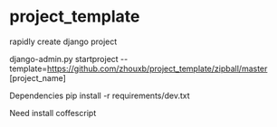 project_template
================

rapidly create django project

django-admin.py startproject --template=https://github.com/zhouxb/project_template/zipball/master [project_name]

Dependencies
pip install -r requirements/dev.txt

Need install coffescript

